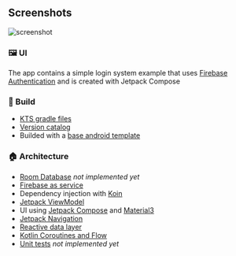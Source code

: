 ## Screenshots

<img src="header.png" alt="screenshot">


### 🖼️ UI

The app contains a simple login system example that uses [Firebase Authentication](https://firebase.google.com/docs/auth?hl=es-419) and is created with Jetpack Compose


### 🧱 Build

* [KTS gradle files](https://docs.gradle.org/current/userguide/kotlin_dsl.html)
* [Version catalog](https://docs.gradle.org/current/userguide/platforms.html)
* Builded with a [base android template](https://github.com/LMedez/android-templates/tree/base-firebase)

### 🏠 Architecture

* [Room Database](https://developer.android.com/training/data-storage/room) *not implemented yet*
* [Firebase as service](https://firebase.google.com/)
* Dependency injection with [Koin](https://insert-koin.io/)
* [Jetpack ViewModel](https://developer.android.com/topic/libraries/architecture/viewmodel)
* UI using [Jetpack Compose](https://developer.android.com/jetpack/compose) and
  [Material3](https://developer.android.com/jetpack/androidx/releases/compose-material3)
* [Jetpack Navigation](https://developer.android.com/jetpack/compose/navigation)
* [Reactive data layer](https://developer.android.com/topic/architecture/data-layer)
* [Kotlin Coroutines and Flow](https://developer.android.com/kotlin/coroutines)
* [Unit tests](https://developer.android.com/training/testing/local-tests) *not implemented yet*
